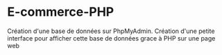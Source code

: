 # E-commerce-PHP
Création d'une base de données sur PhpMyAdmin.
Création d'une petite interface pour afficher cette base de données grace à PHP sur une page web
